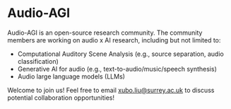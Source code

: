 # Audio-AGI 

Audio-AGI is an open-source research community. The community members are working on audio x AI research, including but not limited to:
- Computational Auditory Scene Analysis (e.g., source separation, audio classification)
- Generative AI for audio (e.g., text-to-audio/music/speech synthesis)
- Audio large language models (LLMs)

Welcome to join us! Feel free to email xubo.liu@surrey.ac.uk to discuss potential collaboration opportunities!
